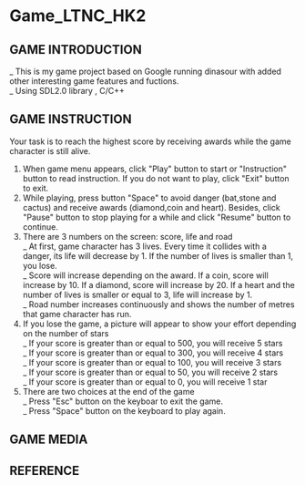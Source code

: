 # Game_LTNC_HK2

## GAME INTRODUCTION
_ This is my game project based on Google running dinasour with added other interesting game features and fuctions. <br/>
_ Using SDL2.0 library , C/C++ <br/>

## GAME INSTRUCTION
Your task is to reach the highest score by receiving awards while the game character is still alive. <br/>
1. When game menu appears, click "Play" button to start or "Instruction" button to read instruction. If you do not want to play, click "Exit" button to exit.
2. While playing, press button "Space" to avoid danger (bat,stone and cactus) and receive awards (diamond,coin and heart). Besides, click "Pause" button to stop playing 
for a while and click "Resume" button to continue.
3. There are 3 numbers on the screen: score, life and road <br/>
_ At first, game character has 3 lives. Every time it collides with a danger, its life will decrease by 1. If the number of lives is smaller than 1, you lose. <br/>
_ Score will increase depending on the award. If a coin, score will increase by 10. If a diamond, score will increase by 20. If a heart and the number of lives is smaller
or equal to 3, life will increase by 1. <br/>
_ Road number increases continuously and shows the number of metres that game character has run. <br/>
4. If you lose the game, a picture will appear to show your effort depending on the number of stars <br/>
_ If your score is greater than or equal to 500, you will receive 5 stars  <br/>
_ If your score is greater than or equal to 300, you will receive 4 stars  <br/>
_ If your score is greater than or equal to 100, you will receive 3 stars  <br/>
_ If your score is greater than or equal to 50, you will receive 2 stars   <br/>
_ If your score is greater than or equal to 0, you will receive 1 star     <br/>
5. There are two choices at the end of the game <br/>
_ Press "Esc" button on the keyboar to exit the game. <br/>
_ Press "Space" button on the keyboard to play again. <br/>

## GAME MEDIA

## REFERENCE
